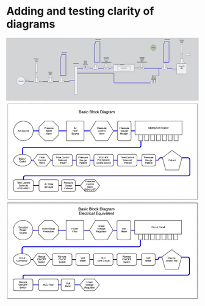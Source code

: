 # Adding and testing clarity of diagrams

![Diagram 1](PipeView.jpg)
![Block Diagram](BlockDiagramv1.1.png)
![EE Equivalent](EEequivalent.jpg)
